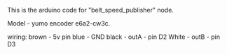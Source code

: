 This is the arduino code for "belt_speed_publisher" node.

Model - yumo encoder e6a2-cw3c.

wiring:
brown - 5v pin
blue - GND
black - outA - pin D2
White - outB - pin D3

